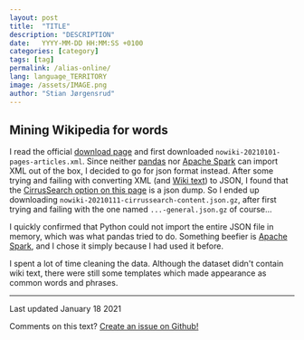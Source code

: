 ```yaml
---
layout: post
title:  "TITLE"
description: "DESCRIPTION"
date:   YYYY-MM-DD HH:MM:SS +0100
categories: [category]
tags: [tag]
permalink: /alias-online/
lang: language_TERRITORY
image: /assets/IMAGE.png
author: "Stian Jørgensrud"
---
```


## Mining Wikipedia for words

I read the official [download page](https://en.wikipedia.org/wiki/Wikipedia:Database_download) and first downloaded `nowiki-20210101-pages-articles.xml`. Since neither [pandas](https://pandas.pydata.org/) nor [Apache Spark](https://spark.apache.org/) can import XML out of the box, I decided to go for json format instead. After some trying and failing with converting XML (and [Wiki text](https://en.wikipedia.org/wiki/Help:Wikitext)) to JSON, I found that the [CirrusSearch option on this page](https://dumps.wikimedia.org/other/) is a json dump. So I ended up downloading `nowiki-20210111-cirrussearch-content.json.gz`, after first trying and failing with the one named `...-general.json.gz` of course...

I quickly confirmed that Python could not import the entire JSON file in memory, which was what pandas tried to do. Something beefier is [Apache Spark](https://spark.apache.org/), and I chose it simply because I had used it before.

I spent a lot of time cleaning the data. Although the dataset didn't contain wiki text, there were still some templates which made appearance as common words and phrases.

---
Last updated January 18 2021

Comments on this text? [Create an issue on Github!](https://github.com/Sti2nd/sti2nd.github.io/issues)